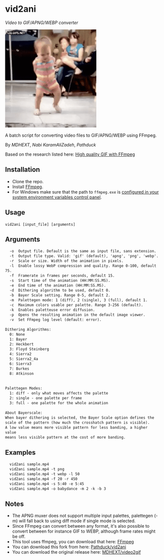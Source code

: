 # vid2ani

*Video to GIF/APNG/WEBP converter*

![sample gif file](sample.gif)

A batch script for converting video files to GIF/APNG/WEBP using FFmpeg.

By *MDHEXT*, *Nabi KaramAliZadeh*, *Pathduck*

Based on the research listed here:
[High quality GIF with FFmpeg](https://blog.pkh.me/p/21-high-quality-gif-with-ffmpeg.html)


## Installation
* Clone the repo.
* Install [FFmpeg](https://www.ffmpeg.org/).
* For Windows make sure that the path to `ffmpeg.exe` is
  [configured in your system environment variables control panel](https://www.wikihow.com/Install-FFmpeg-on-Windows).

## Usage
```
vid2ani [input_file] [arguments]
```
## Arguments
```
  -o  Output file. Default is the same as input file, sans extension.
  -t  Output file type. Valid: 'gif' (default), 'apng', 'png', 'webp'.
  -r  Scale or size. Width of the animation in pixels.
  -l  Enable lossy WebP compression and quality. Range 0-100, default 75.
  -f  Framerate in frames per seconds, default 15.
  -s  Start time of the animation (HH:MM:SS.MS).
  -e  End time of the animation (HH:MM:SS.MS).
  -d  Dithering algorithm to be used, default 0.
  -b  Bayer Scale setting. Range 0-5, default 2.
  -m  Palettegen mode: 1 (diff), 2 (single), 3 (full), default 1.
  -c  Maximum colors usable per palette. Range 3-256 (default).
  -k  Enables paletteuse error diffusion.
  -p  Opens the resulting animation in the default image viewer.
  -v  Set FFmpeg log level (default: error).

Dithering Algorithms:
  0: None
  1: Bayer
  2: Heckbert
  3: Floyd Steinberg
  4: Sierra2
  5: Sierra2_4a
  6: Sierra3
  7: Burkes
  8: Atkinson


Palettegen Modes:
  1: diff - only what moves affects the palette
  2: single - one palette per frame
  3: full - one palette for the whole animation

About Bayerscale:
When bayer dithering is selected, the Bayer Scale option defines the
scale of the pattern (how much the crosshatch pattern is visible).
A low value means more visible pattern for less banding, a higher value
means less visible pattern at the cost of more banding.
```

## Examples
```
  vid2ani sample.mp4
  vid2ani sample.mp4 -t png
  vid2ani sample.mp4 -t webp -l 50
  vid2ani sample.mp4 -f 20 -r 450
  vid2ani sample.mp4 -s 5:40 -e 5:45
  vid2ani sample.mp4 -o babydance -m 2 -k -b 3
```

## Notes
* The APNG muxer does not support multiple input palettes, palettegen (-m) will fall
back to using diff mode if single mode is selected.
* Since FFmpeg can convert between any format, it's also possible to convert
between for instance GIF to WEBP, although frame rates might be off.
* This tool uses ffmpeg, you can download that here: [FFmpeg](https://www.ffmpeg.org/)
* You can download this fork from here: [Pathduck/vid2ani](https://github.com/Pathduck/vid2ani)
* You can download the original release here: [MDHEXT/video2gif](https://github.com/MDHEXT/video2gif)
